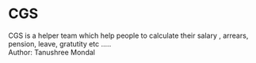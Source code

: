 # CGS
CGS is a helper team which help people to calculate their salary , arrears, pension, leave, gratutity etc .....
<br>
Author: Tanushree Mondal
